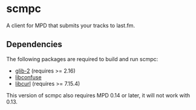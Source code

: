 scmpc
=====

A client for MPD that submits your tracks to last.fm.

Dependencies
------------

The following packages are required to build and run scmpc:

* [glib-2](http://www.gtk.org) (requires >= 2.16)
* [libconfuse](http://www.nongnu.org/confuse)
* [libcurl](http://curl.haxx.se/libcurl) (requires >= 7.15.4)

This version of scmpc also requires MPD 0.14 or later,
it will not work with 0.13.

